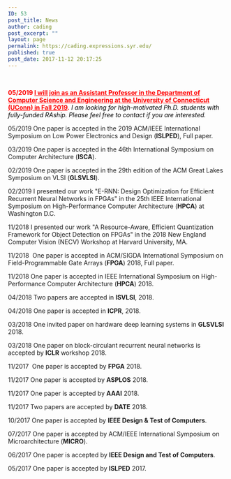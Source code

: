 ```yaml
---
ID: 53
post_title: News
author: cading
post_excerpt: ""
layout: page
permalink: https://cading.expressions.syr.edu/
published: true
post_date: 2017-11-12 20:17:25
---
```

&nbsp;

<span style="color: #ff0000;"><strong>05/2019 <span style="color: #ff0000;"><a style="color: #ff0000;" href="http://www.ece.neu.edu/news/ece-phd-candidate-caiwen-ding-become-assistant-professor-university-connecticut">I will join as an Assistant Professor in the Department of Computer Science and Engineering at the University of Connecticut (UConn) in Fall 2019</a>.</span></strong> </span><em style="color: #000000;">I am looking for high-motivated </em><em style="color: #000000;">Ph.D. students with fully-funded RAship. Please feel free to contact if you are interested.</em>

05/2019 One paper is accepted in the 2019 ACM/IEEE International Symposium on Low Power Electronics and Design (<strong>ISLPED</strong>), Full paper.

03/2019 One paper is accepted in the 46th International Symposium on Computer Architecture (<strong>ISCA</strong>).

02/2019 One paper is accepted in the 29th edition of the ACM Great Lakes Symposium on VLSI (<strong>GLSVLSI</strong>).

02/2019 I presented our work "E-RNN: Design Optimization for Efficient Recurrent Neural Networks in FPGAs" in the 25th IEEE International Symposium on High-Performance Computer Architecture (<strong>HPCA</strong>) at Washington D.C.

11/2018 I presented our work "A Resource-Aware, Efficient Quantization Framework for Object Detection on FPGAs" in the 2018 New England Computer Vision (NECV) Workshop at Harvard University, MA.

11/2018  One paper is accepted in ACM/SIGDA International Symposium on Field-Programmable Gate Arrays (<strong>FPGA</strong>) 2018, Full paper.

11/2018 One paper is accepted in IEEE International Symposium on High-Performance Computer Architecture (<strong>HPCA</strong>) 2018.

04/2018 Two papers are accepted in <strong>ISVLSI</strong>, 2018.

04/2018 One paper is accepted in <strong>ICPR</strong>, 2018.

03/2018 One invited paper on hardware deep learning systems in <strong>GLSVLSI</strong> 2018.

03/2018 One paper on block-circulant recurrent neural networks is accepted by <strong>ICLR</strong> workshop 2018.

11/2017  One paper is accepted by <strong>FPGA</strong> 2018.

11/2017 One paper is accepted by <strong>ASPLOS</strong> 2018.

11/2017 One paper is accepted by <strong>AAAI</strong> 2018.

11/2017 Two papers are accepted by <strong>DATE</strong> 2018.

10/2017 One paper is accepted by <strong>IEEE Design &amp; Test of Computers</strong>.

07/2017 One paper is accepted by ACM/IEEE International Symposium on Microarchitecture (<strong>MICRO</strong>).

06/2017 One paper is accepted by <strong>IEEE Design and Test of Computers</strong>.

05/2017 One paper is accepted by <strong>ISLPED</strong> 2017.

<audio style="display: none;" controls="controls"></audio>

<audio style="display: none;" controls="controls"></audio>

<audio style="display: none;" controls="controls"></audio>

<audio style="display: none;" controls="controls"></audio>

<audio style="display: none;" controls="controls"></audio>

<audio style="display: none;" controls="controls"></audio>

<audio style="display: none;" controls="controls"></audio>

<audio style="display: none;" src="http://dict.youdao.com/dictvoice?audio=T&amp;type=1" controls="controls"></audio>

<audio style="display: none;" controls="controls"></audio>

<audio style="display: none;" controls="controls"></audio>

<audio style="display: none;" controls="controls"></audio>

<audio style="display: none;" controls="controls"></audio>

<audio style="display: none;" controls="controls"></audio>

<audio style="display: none;" controls="controls"></audio>

<audio style="display: none;" controls="controls"></audio>

<audio style="display: none;" controls="controls"></audio>

<audio style="display: none;" controls="controls"></audio>

<audio style="display: none;" controls="controls"></audio>

<audio style="display: none;" controls="controls"></audio>